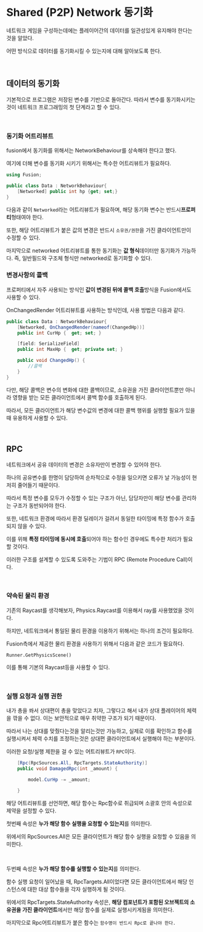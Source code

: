 # Shared (P2P) Network 동기화

네트워크 게임을 구성하는데에는 플레이어간의 데이터를 일관성있게 유지해야 한다는 것을 알았다.

어떤 방식으로 데이터를 동기화시킬 수 있는지에 대해 알아보도록 한다.

<br>

## 데이터의 동기화

기본적으로 프로그램은 저장된 변수를 기반으로 돌아간다.
따라서 변수를 동기화시키는것이 네트워크 프로그래밍의 첫 단계라고 할 수 있다.

<br>

### 동기화 어트리뷰트

fusion에서 동기화를 위해서는 NetworkBehaviour를 상속해야 한다고 했다.

여기에 더해 변수를 동기화 시키기 위해서는 특수한 어트리뷰트가 필요하다.

```cs
using Fusion;

public class Data : NetworkBehaviour{
    [Networked] public int hp {get; set;}
}
```

다음과 같이 `Networked`라는 어트리뷰트가 필요하며, 해당 동기화 변수는 반드시**프로퍼티**형태여야 한다.

또한, 해당 어트리뷰트가 붙은 값의 변경은 반드시 `소유권/권한`을 가진 클라이언트만이 수정할 수 있다.

마지막으로 networked 어트리뷰트를 통한 동기화는 **값 형식**데이터만 동기화가 가능하다. 즉, 일반필드와 구조체 형식만 networked로 동기화할 수 있다.
<br>

### 변경사항의 콜백

프로퍼티에서 자주 사용되는 방식인 **값이 변경된 뒤에 콜백 호출**방식을 Fusion에서도 사용할 수 있다.

OnChangedRender 어트리뷰트를 사용하는 방식인데, 사용 방법은 다음과 같다.

```cs
public class Data : NetworkBehaviour{
    [Networked, OnChangedRender(nameof(ChangedHp))]
    public int CurHp {  get; set; }

    [field: SerializeField]
    public int MaxHp {  get; private set; }

    public void ChangedHp() { 
        //콜백
    }
}
```

다만, 해당 콜백은 변수의 변화에 대한 콜백이므로, 소유권을 가진 클라이언트뿐만 아니라 영향을 받는 모든 클라이언트에서 콜백 함수를 호출하게 된다.

따라서, 모든 클라이언트가 해당 변수값의 변경에 대한 콜백 행위를 실행할 필요가 있을 때 유용하게 사용할 수 있다.

<br>

## RPC

네트워크에서 공유 데이터의 변경은 소유자만이 변경할 수 있어야 한다.

하나의 공유변수를 한명이 담당하여 순차적으로 수정을 일으키면 오류가 날 가능성이 현저히 줄어들기 때문이다.

따라서 특정 변수를 모두가 수정할 수 있는 구조가 아닌, 담당자만이 해당 변수를 관리하는 구조가 동반되어야 한다.

또한, 네트워크 환경에 따라서 환경 딜레이가 걸려서 동일한 타이밍에 특정 함수가 호출되지 않을 수 있다.

이를 위해 **특정 타이밍에 동시에 호출**되어야 하는 함수인 경우에도 특수한 처리가 필요할 것이다.

이러한 구조를 설계할 수 있도록 도와주는 기법이 RPC (Remote Procedure Call)이다.

<br>

### 약속된 물리 환경

기존의 Raycast를 생각해보자, Physics.Raycast를 이용해서 ray를 사용했었을 것이다.

하지만, 네트워크에서 통일된 물리 환경을 이용하기 위해서는 하나의 조건이 필요하다.

Fusion측에서 제공한 물리 환경을 사용하기 위해서 다음과 같은 코드가 필요하다.

`Runner.GetPhysicsScene()`

이를 통해 기본의 Raycast등을 사용할 수 있다.

<br>

### 실행 요청과 실행 권한

내가 총을 쏴서 상대편이 총을 맞았다고 치자, 그렇다고 해서 내가 상대 플레이어의 체력을 깎을 수 없다. 이는 보안적으로 매우 취약한 구조가 되기 때문이다.

따라서 나는 상대를 맞췄다는것을 알리는것만 가능하고, 실제로 이를 확인하고 함수를 실행시켜서 체력 수치를 조정하는것은 상대편 클라이언트에서 실행해야 하는 부분이다.

이러한 요청/실행 제한을 걸 수 있는 어트리뷰트가 `RPC`이다.

```cs
    [Rpc(RpcSources.All, RpcTargets.StateAuthority)]
    public void DamagedRpc(int _amount) {

        model.CurHp -= _amount;

    }
```

해당 어트리뷰트를 선언하면, 해당 함수는 Rpc함수로 취급되며 소괄호 안의 속성으로 제약을 설정할 수 있다.

첫번째 속성은 **누가 해당 함수 실행을 요청할 수 있는지**를 의미한다. 

위에서의 RpcSources.All은 모든 클라이언트가 해당 함수 실행을 요청할 수 있음을 의미한다.

<br>

두번째 속성은 **누가 해당 함수를 실행할 수 있는지**를 의미한다.

함수 실행 요청이 일어났을 때, RpcTargets.All이었다면 모든 클라이언트에서 해당 인스턴스에 대한 대상 함수들을 각자 실행하게 될 것이다.

위에서의 RpcTargets.StateAuthority 속성은, **해당 컴포넌트가 포함된 오브젝트의 소유권을 가진 클라이언트**에서만 해당 함수를 실제로 실행시키게됨을 의미한다.

마지막으로 Rpc어트리뷰트가 붙은 함수는
`함수명이 반드시 Rpc로 끝나야 한다.`

<br>

